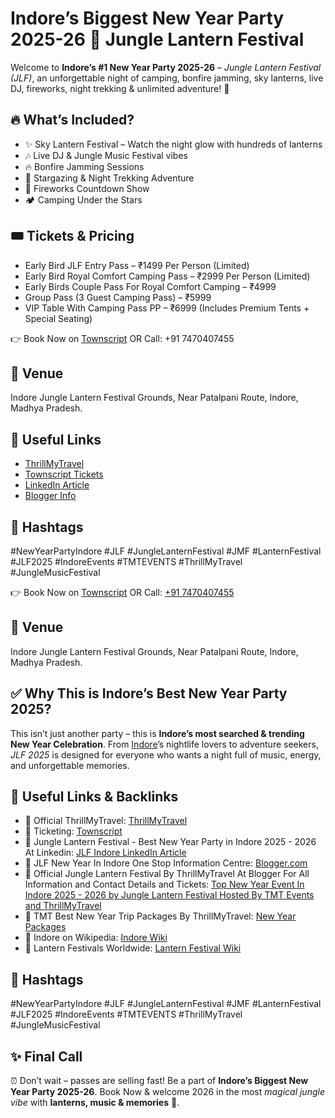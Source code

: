 # Indore’s Biggest New Year Party 2025-26 🎉 Jungle Lantern Festival

Welcome to **Indore’s #1 New Year Party 2025-26** – *Jungle Lantern Festival (JLF)*, an unforgettable night of camping, bonfire jamming, sky lanterns, live DJ, fireworks, night trekking & unlimited adventure! 🌌

## 🔥 What’s Included?
- ✨ Sky Lantern Festival – Watch the night glow with hundreds of lanterns
- 🎶 Live DJ & Jungle Music Festival vibes
- 🔥 Bonfire Jamming Sessions
- 🌌 Stargazing & Night Trekking Adventure
- 🎇 Fireworks Countdown Show
- 🏕️ Camping Under the Stars

## 🎟️ Tickets & Pricing
- Early Bird JLF Entry Pass – ₹1499 Per Person (Limited)
- Early Bird Royal Comfort Camping Pass – ₹2999 Per Person (Limited)
- Early Birds Couple Pass For Royal Comfort Camping – ₹4999
- Group Pass (3 Guest Camping Pass) – ₹5999
- VIP Table With Camping Pass PP – ₹6999  (Includes Premium Tents + Special Seating)

👉 Book Now on [Townscript](https://www.townscript.com/e/jungle-lantern-fest-jlf-new-year-party-in-indore-20252026-with-lantern-festival-by-thrillmytravel-222404) OR Call: +91 7470407455

## 📍 Venue
Indore Jungle Lantern Festival Grounds, Near Patalpani Route, Indore, Madhya Pradesh.

## 🔗 Useful Links
- [ThrillMyTravel](https://www.thrillmytravel.in/)
- [Townscript Tickets](https://www.townscript.com/e/jungle-lantern-fest-jlf-new-year-party-in-indore-20252026-with-lantern-festival-by-thrillmytravel-222404)
- [LinkedIn Article](https://www.linkedin.com/pulse/best-new-year-party-indore-2025-2026-jungle-lantern-travel-in-e6dyf)
- [Blogger Info](https://traveltheraphy-thrillmytravel.blogspot.com/2025/08/jungle-lantern-festival-jlf-2025-best.html)

## 📢 Hashtags
#NewYearPartyIndore #JLF #JungleLanternFestival #JMF #LanternFestival #JLF2025 #IndoreEvents #TMTEVENTS #ThrillMyTravel #JungleMusicFestival

<p>👉 Book Now on <a href="https://www.townscript.com/e/jungle-lantern-fest-jlf-new-year-party-in-indore-20252026-with-lantern-festival-by-thrillmytravel-222404" target="_blank">Townscript</a> OR Call: <a href="tel:+917470407455">+91 7470407455</a></p>  

<h2>📍 Venue</h2>  
<p>Indore Jungle Lantern Festival Grounds, Near Patalpani Route, Indore, Madhya Pradesh.</p>  

<h2>✅ Why This is Indore’s Best New Year Party 2025?</h2>  
<p>This isn’t just another party – this is <strong>Indore’s most searched & trending New Year Celebration</strong>. From <a href="https://en.wikipedia.org/wiki/Indore" target="_blank">Indore</a>’s nightlife lovers to adventure seekers, <em>JLF 2025</em> is designed for everyone who wants a night full of music, energy, and unforgettable memories.</p>  

<h2>🔗 Useful Links & Backlinks</h2>  
<ul>  
  <li>📌 Official ThrillMyTravel: <a href="https://www.thrillmytravel.in/" target="_blank">ThrillMyTravel</a></li>  
  <li>📌 Ticketing: <a href="https://www.townscript.com/e/jungle-lantern-fest-jlf-new-year-party-in-indore-20252026-with-lantern-festival-by-thrillmytravel-222404" target="_blank">Townscript</a></li>  
  <li>📌 Jungle Lantern Festival - Best New Year Party in Indore 2025 - 2026 At Linkedin: <a href="https://www.linkedin.com/pulse/best-new-year-party-indore-2025-2026-jungle-lantern-travel-in-e6dyf" target="_blank">JLF Indore LinkedIn Article</a></li>  
  <li>📌 JLF New Year In Indore One Stop Information Centre: <a href="https://gowahi.blogspot.com/2025/08/best-new-year-party-20252026-in-indore.html?m=1" target="_blank">Blogger.com</a></li>  
  <li>📌 Official Jungle Lantern Festival By ThrillMyTravel At Blogger For All Information and Contact Details and Tickets: <a href="https://traveltheraphy-thrillmytravel.blogspot.com/2025/08/jungle-lantern-festival-jlf-2025-best.html" target="_blank">Top New Year Event In Indore 2025 - 2026 by Jungle Lantern Festival Hosted By TMT Events and ThrillMyTravel</a></li>  
  <li>📌 TMT Best New Year Trip Packages By ThrillMyTravel: <a href="https://www.thrillmytravel.in/package/package_show_by_category/thrilling-new-year-tour-packages-all-inclusive" target="_blank">New Year Packages</a></li>
  <li>📌 Indore on Wikipedia: <a href="https://en.wikipedia.org/wiki/Indore" target="_blank">Indore Wiki</a></li>  
  <li>📌 Lantern Festivals Worldwide: <a href="https://en.wikipedia.org/wiki/Lantern_Festival" target="_blank">Lantern Festival Wiki</a></li>  
</ul>  

<h2>📢 Hashtags</h2>  
<p>#NewYearPartyIndore #JLF #JungleLanternFestival #JMF #LanternFestival #JLF2025 #IndoreEvents #TMTEVENTS #ThrillMyTravel #JungleMusicFestival</p>  

<h2>✨ Final Call</h2>  
<p>⏰ Don’t wait – passes are selling fast! Be a part of <strong>Indore’s Biggest New Year Party 2025-26</strong>. Book Now & welcome 2026 in the most <em>magical jungle vibe</em> with <strong>lanterns, music & memories</strong> 🎉.</p>  
